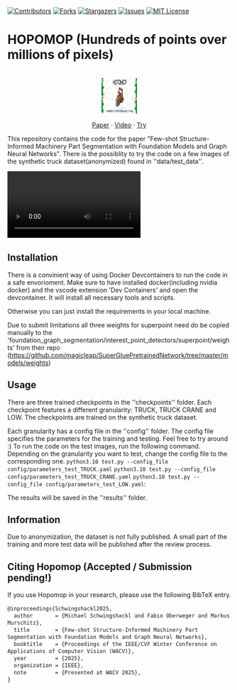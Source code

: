 [![Contributors][contributors-shield]][contributors-url]
[![Forks][forks-shield]][forks-url]
[![Stargazers][stars-shield]][stars-url]
[![Issues][issues-shield]][issues-url]
[![MIT License][license-shield]][license-url]

# HOPOMOP (Hundreds of points over millions of pixels)

[contributors-shield]: https://img.shields.io/github/contributors/AIT-Assistive-Autonomous-Systems/Hopomop.svg?style=for-the-badge
[contributors-url]: https://github.com/AIT-Assistive-Autonomous-Systems/Hopomop/graphs/contributors
[forks-shield]: https://img.shields.io/github/forks/AIT-Assistive-Autonomous-Systems/Hopomop.svg?style=for-the-badge
[forks-url]: https://github.com/AIT-Assistive-Autonomous-Systems/Hopomop/network/members
[stars-shield]: https://img.shields.io/github/stars/AIT-Assistive-Autonomous-Systems/Hopomop.svg?style=for-the-badge
[stars-url]: https://github.com/AIT-Assistive-Autonomous-Systems/Hopomop/stargazers
[issues-shield]: https://img.shields.io/github/issues/AIT-Assistive-Autonomous-Systems/Hopomop.svg?style=for-the-badge
[issues-url]: https://github.com/AIT-Assistive-Autonomous-Systems/Hopomop/issues
[license-shield]: https://img.shields.io/github/license/AIT-Assistive-Autonomous-Systems/Hopomop.svg?style=for-the-badge
[license-url]: https://github.com/AIT-Assistive-Autonomous-Systems/Hopomop/blob/master/LICENSE.txt

<!-- PROJECT LOGO -->
<br />
<div align="center">
  <a href=""https://github.com/AIT-Assistive-Autonomous-Systems/Hopomop">
    <img src="images/logo.png" alt="Logo" width="80" height="80">
  </a>

  <p align="center">
    <a href="https://github.com/AIT-Assistive-Autonomous-Systems/Hopomop">Paper</a>
    ·
    <a href="https://github.com/AIT-Assistive-Autonomous-Systems/Hopomop">Video</a>
    ·
    <a href="https://github.com/AIT-Assistive-Autonomous-Systems/Hopomop">Try</a>
  </p>
</div>

This repository contains the code for the paper "Few-shot Structure-Informed Machinery Part Segmentation with Foundation Models and Graph Neural Networks".
There is the possiblity to try the code on a few images of the synthetic truck dataset(anonymized) found in ''data/test_data''.

<video controls src="img/Video.mp4" title="Title"></video>

## Installation
There is a convinient way of using Docker Devcontainers to run the code in a safe envorioment. Make sure to have installed docker(including nvidia docker) and the vscode extension 'Dev Containers' and open the devcontainer. It will install all necessary tools and scripts.

Otherwise you can just install the requirements in your local machine.

Due to submit limitations all three weights for superpoint need do be copied manually to the 'foundation_graph_segmentation/interest_point_detectors/superpoint/weights' from their repo (https://github.com/magicleap/SuperGluePretrainedNetwork/tree/master/models/weights)

## Usage
There are three trained checkpoints in the ''checkpoints'' folder. Each checkpoint features a different granularity: TRUCK, TRUCK CRANE and LOW. The checkpoints are trained on the synthetic truck dataset.

Each granularity has a config file in the ''config'' folder. The config file specifies the parameters for the training and testing. Feel free to try around :)
To run the code on the test images, run the following command. Depending on the granularity you want to test, change the config file to the corresponding one. 
```python3.10 test.py --config_file config/parameters_test_TRUCK.yaml```
```python3.10 test.py --config_file config/parameters_test_TRUCK_CRANE.yaml```
```python3.10 test.py --config_file config/parameters_test_LOW.yaml```: 

The results will be saved in the ''results'' folder. 

## Information
Due to anonymization, the dataset is not fully published. A small part of the training and more test data will be published after the review process.

## Citing Hopomop (Accepted / Submission pending!)
If you use Hopomop in your research, please use the following BibTeX entry.

```
@inproceedings{Schwingshackl2025,
  author       = {Michael Schwingshackl and Fabio Oberweger and Markus Murschitz},
  title        = {Few-shot Structure-Informed Machinery Part Segmentation with Foundation Models and Graph Neural Networks},
  booktitle    = {Proceedings of the IEEE/CVF Winter Conference on Applications of Computer Vision (WACV)},
  year         = {2025},
  organization = {IEEE},
  note         = {Presented at WACV 2025},
}
```

